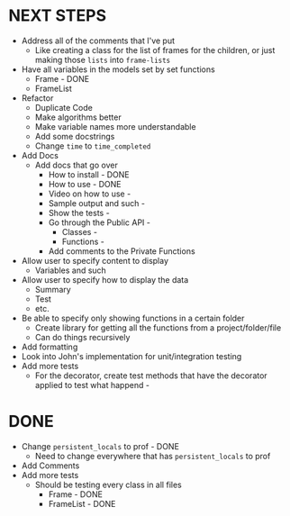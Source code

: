 NEXT STEPS
==========
* Address all of the comments that I've put
    * Like creating a class for the list of frames for the children, or just
        making those ```lists``` into ```frame-lists```
* Have all variables in the models set by set functions
    * Frame                         - DONE
    * FrameList
* Refactor
    * Duplicate Code
    * Make algorithms better
    * Make variable names more understandable
    * Add some docstrings
    * Change ```time``` to ```time_completed```
* Add Docs
    * Add docs that go over
        * How to install            - DONE
        * How to use                - DONE
        * Video on how to use       - 
        * Sample output and such    - 
        * Show the tests            - 
        * Go through the Public API - 
            * Classes               - 
            * Functions             -
        * Add comments to the Private Functions
* Allow user to specify content to display
    * Variables and such
* Allow user to specify how to display the data
    * Summary
    * Test
    * etc.
* Be able to specify only showing functions in a certain folder
    * Create library for getting all the functions from a project/folder/file
    * Can do things recursively
* Add formatting
* Look into John's implementation for unit/integration testing
* Add more tests
    * For the decorator, create test methods that have the decorator applied 
        to test what happend        - 




DONE
====
* Change ```persistent_locals``` to prof  - DONE
    * Need to change everywhere that has ```persistent_locals``` to prof
* Add Comments
* Add more tests
    * Should be testing every class in all files
        * Frame                     - DONE
        * FrameList                 - DONE




